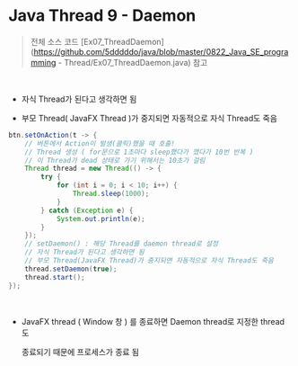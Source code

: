 # Java Thread 9 - Daemon

> 전체 소스 코드 [Ex07_ThreadDaemon](https://github.com/5dddddo/java/blob/master/0822_Java_SE_programming - Thread/Ex07_ThreadDaemon.java) 참고

<br>

- 자식 Thread가 된다고 생각하면 됨

- 부모 Thread( JavaFX Thread )가 중지되면 자동적으로 자식 Thread도 죽음

``` java
btn.setOnAction(t -> {
    // 버튼에서 Action이 발생(클릭)했을 때 호출!
    // Thread 생성 ( for문으로 1초마다 sleep했다가 깼다가 10번 반복 )
    // 이 Thread가 dead 상태로 가기 위해서는 10초가 걸림
    Thread thread = new Thread(() -> {
        try {
            for (int i = 0; i < 10; i++) {
                Thread.sleep(1000);
            }
        } catch (Exception e) {
            System.out.println(e); 
        }
    });
    // setDaemon() : 해당 Thread를 daemon thread로 설정
    // 자식 Thread가 된다고 생각하면 됨
    // 부모 Thread(JavaFX Thread)가 중지되면 자동적으로 자식 Thread도 죽음
    thread.setDaemon(true);
    thread.start();
});
```

<BR>

- JavaFX thread ( Window 창 ) 를 종료하면 Daemon thread로 지정한 thread도

  종료되기 때문에 프로세스가 종료 됨